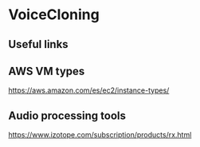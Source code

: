 # VoiceCloning

## Useful links

## AWS VM types
https://aws.amazon.com/es/ec2/instance-types/

## Audio processing tools
https://www.izotope.com/subscription/products/rx.html
